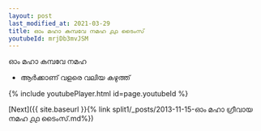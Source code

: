 ```yaml
---
layout: post
last_modified_at: 2021-03-29
title: ഓം മഹാ കമ്പവേ നമഹ ൧൧ ടൈംസ്
youtubeId: mrjDb3mvJSM
---
```

 
 
 ഓം മഹാ കമ്പവേ നമഹ 
 
 -  ആർക്കാണ് വളരെ വലിയ കഴുത്ത് 
 
  
 
  
 
 
 
 
 
 


{% include youtubePlayer.html id=page.youtubeId %}
 
[Next]({{ site.baseurl }}{% link  split1/_posts/2013-11-15-ഓം മഹാ ഗ്രീവായ നമഹ ൧൧ ടൈംസ്.md%})
 

